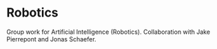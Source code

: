 # Robotics
Group work for Artificial Intelligence (Robotics). Collaboration with Jake Pierrepont and Jonas Schaefer.
